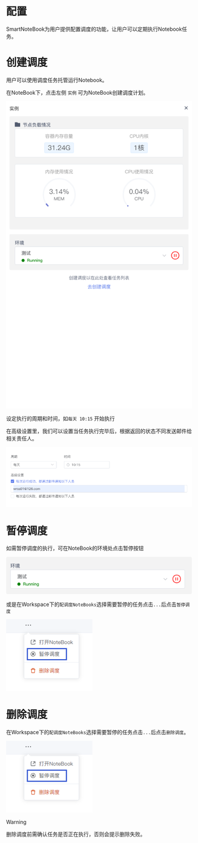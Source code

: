 # 配置

SmartNoteBook为用户提供配置调度的功能，让用户可以定期执行Notebook任务。

# 创建调度

用户可以使用调度任务托管运行Notebook。

在NoteBook下，点击左侧 `实例` 可为NoteBook创建调度计划。 


![图 1](../images/431209494049aedfe860cf5eeb6f55b31f5f075a19d6b0cfd402f413de066157.png "创建调度")  

设定执行的周期和时间，如`每天 10:15` 开始执行

在高级设置里，我们可以设置当任务执行完毕后，根据返回的状态不同发送邮件给相关责任人。

 ![图 4](../images/0e6ee5c406a1012e92809ccd97b52bc6d70855abb451d5f7929ccf72aa81b1cf.png)  


# 暂停调度

如需暂停调度的执行，可在NoteBook的环境处点击暂停按钮

![图 5](../images/6d62a26433aeb53865cdad1870c70e3af14aaa630f767f89c7c917ae54e66e66.png)  


或是在Workspace下的`配调度NoteBooks`选择需要暂停的任务点击`...`后点击`暂停调度`

![图 7](../images/0d80084986f269d5aec466c19770f126dbeebe758187975f1bb7519069e190ed.png)  


# 删除调度

在Workspace下的`配调度NoteBooks`选择需要暂停的任务点击`...`后点击`删除调度`。

![图 7](../images/0d80084986f269d5aec466c19770f126dbeebe758187975f1bb7519069e190ed.png)  

> [!Warning]
> 删除调度前需确认任务是否正在执行，否则会提示删除失败。













